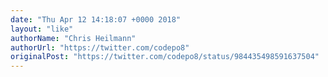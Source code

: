 ```yaml
---
date: "Thu Apr 12 14:18:07 +0000 2018"
layout: "like"
authorName: "Chris Heilmann"
authorUrl: "https://twitter.com/codepo8"
originalPost: "https://twitter.com/codepo8/status/984435498591637504"
---
```

